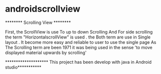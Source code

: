 # androidscrollview
******** Scrolling View ********

First, the ScrollView is use To up to down Scrolling  And 
For side scrolling the term "HorizontalscrollView" is used .
the Both term are use in Single layout . It become more easy and  reliable  to user to use the single page 
As The Scrolling term are been 1971 
 it was being used in the sense 'to move displayed material upwards by scrolling'
 
******************** This project has been develop with java in Android studio***********


 
